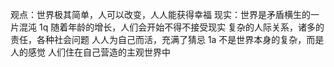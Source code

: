 观点：世界极其简单，人可以改变，人人能获得幸福
现实：世界是矛盾横生的一片混沌
1q
随着年龄的增长，人们会开始不得不接受现实
复杂的人际关系，诸多的责任，各种社会问题
人人为自己而活，充满了猜忌
1a
不是世界本身的复杂，而是人的感觉
人们住在自己营造的主观世界中
